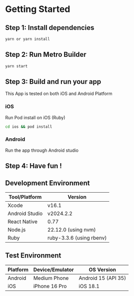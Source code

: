# Getting Started

## Step 1: Install dependencies

```sh
yarn or yarn install
```

## Step 2: Run Metro Builder

```sh
yarn start
```

## Step 3: Build and run your app

This App is tested on both iOS and Android Platform

### iOS

Run Pod install on iOS (Ruby)

```sh
cd ios && pod install
```

### Android

Run the app through Android studio

## Step 4: Have fun !

## Development Environment

| Tool/Platform | Version |
|---|---|
| Xcode | v16.1 |
| Android Studio | v2024.2.2 |
| React Native | 0.77 |
| Node.js | 22.12.0 (using nvm) |
| Ruby | ruby-3.3.6 (using rbenv) |

## Test Environment

| Platform | Device/Emulator | OS Version |
|---|---|---|
| Android | Medium Phone | Android 15 (API 35) |
| iOS | iPhone 16 Pro | iOS 18.1 |



